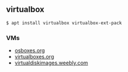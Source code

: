 ## virtualbox

```bash
$ apt install virtualbox virtualbox-ext-pack
```

### VMs

* [osboxes.org](https://www.osboxes.org/virtualbox-images/)
* [virtualboxes.org](https://virtualboxes.org/images/)
* [virtualdiskimages.weebly.com](http://virtualdiskimages.weebly.com/virtualbox.html)
